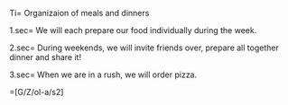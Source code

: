 Ti= Organizaion of meals and dinners 

1.sec= We will each prepare our food individually during the week.

2.sec= During weekends, we will invite friends over, prepare all together dinner and share it!

3.sec= When we are in a rush, we will order pizza.

=[G/Z/ol-a/s2]

